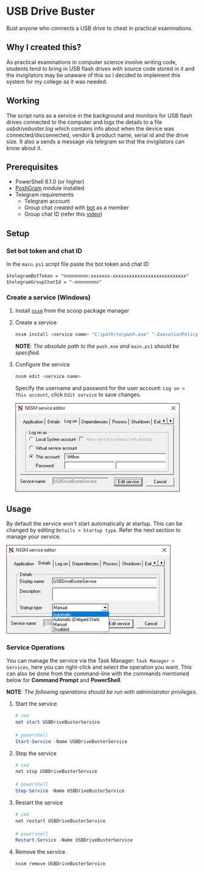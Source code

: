 # USB Drive Buster

Bust anyone who connects a USB drive to cheat in practical examinations.

## Why I created this?

As practical examinations in computer science involve writing code, students tend to bring in USB flash drives with source code stored in it and the invigilators may be unaware of this so I decided to implement this system for my college as it was needed.

## Working

The script runs as a service in the background and monitors for USB flash drives connected to the computer and logs the details to a file *usbdrivebuster.log* which contains info about when the device was connected/disconnected, vendor & product name, serial id and the drive size. It also a sends a message via telegram so that the invigilators can know about it. 

## Prerequisites
* PowerShell 6.1.0 (or higher)
* [PoshGram](https://www.powershellgallery.com/packages/PoshGram/2.0.0) module installed
* Telegram requirements
    * Telegram account
    * Group chat created with [bot](https://core.telegram.org/bots#how-do-i-create-a-bot) as a member
    * Group chat ID (refer this [video](https://youtu.be/UPC5Ck1oU6k?feature=shared&t=17))

## Setup
### Set bot token and chat ID
In the `main.ps1` script file paste the bot token and chat ID
```
$telegramBotToken = "nnnnnnnnn:xxxxxxx-xxxxxxxxxxxxxxxxxxxxxxxxxxx"
$telegramGroupChatId = "-nnnnnnnnn"
```

### Create a service (Windows)

1. Install [`nssm`](https://scoop.sh/#/apps?q=nssm&id=9bb530a6593cf96fd08e6f78dd9724f5810faeb8) from the scoop package manager
2. Create a service

    ```powershell
    nssm install <service name> "C:\path\to\pwsh.exe" "-ExecutionPolicy Bypass -File C:\path\to\main.ps1"
    ```
    **NOTE**: *The absolute path to the* `pwsh.exe` *and* `main.ps1` *should be specified*.
3. Configure the service

    ```powershell
    nssm edit <service name>
    ```

    Specify the username and password for the user account: `Log on > This account`, click `Edit service` to save changes.

    ![nssm service editor](previews/nssm.png)

## Usage
By default the service won't start automatically at startup. This can be changed by editing `Details > Startup type`. Refer the next section to manage your service.

![service edit](previews/startup-type.png)  

### Service Operations
You can manage the service via the Task Manager: `Task Manager > Services`, here you can right-click and select the operation you want. This can also be done from the command-line with the commands mentioned below for **Command Prompt** and **PowerShell**.

**NOTE**: *The following operations should be run with administrator privileges*.  

1. Start the service

    ```powershell
    # cmd
    net start USBDriveBusterService

    # powershell
    Start-Service -Name USBDriveBusterService
    ```
2. Stop the service

    ```powershell
    # cmd
    net stop USBDriveBusterService

    # powershell
    Stop-Service -Name USBDriveBusterService
    ```
3. Restart the service

    ```powershell
    # cmd
    net restart USBDriveBusterService

    # powershell
    Restart-Service -Name USBDriveBusterService
    ```
4. Remove the service

    ```powershell
    nssm remove USBDriveBusterService
    ```

